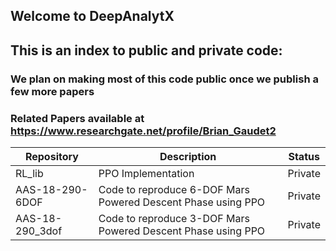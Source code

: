 ## Welcome to DeepAnalytX

## This is an index to public and private code:
### We plan on making most of this code public once we publish a few more papers

### Related Papers available at https://www.researchgate.net/profile/Brian_Gaudet2

Repository | Description | Status
------------ | ------------- | -------------
RL_lib | PPO Implementation | Private
AAS-18-290-6DOF | Code to reproduce 6-DOF Mars Powered Descent Phase using PPO | Private
AAS-18-290_3dof | Code to reproduce 3-DOF Mars Powered Descent Phase using PPO | Private


